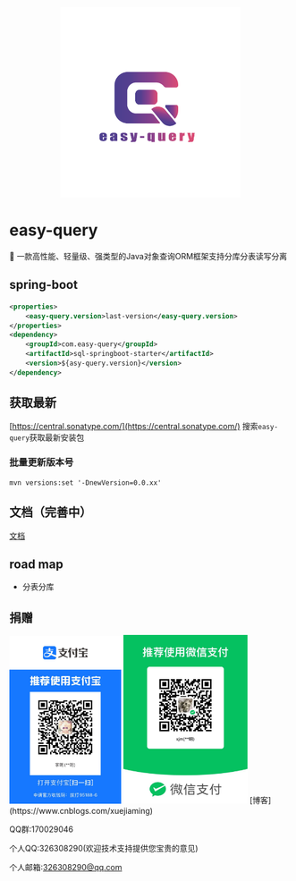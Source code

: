 <p align="center">
  <img height="340" src="./imgs/logo.png">
</p>

# easy-query
🚀 一款高性能、轻量级、强类型的Java对象查询ORM框架支持分库分表读写分离

## spring-boot

```xml
<properties>
    <easy-query.version>last-version</easy-query.version>
</properties>
<dependency>
    <groupId>com.easy-query</groupId>
    <artifactId>sql-springboot-starter</artifactId>
    <version>${asy-query.version}</version>
</dependency>
```

## 获取最新

[https://central.sonatype.com/](https://central.sonatype.com/) 搜索`easy-query`获取最新安装包

### 批量更新版本号
```shell
mvn versions:set '-DnewVersion=0.0.xx'
```

## 文档（完善中）
[文档](https://xuejmnet.github.io/easy-query-doc/)

## road map
- 分表分库



## 捐赠
<img src="./imgs/zfb.jpg" title="JetBrains" width=200 />
<img src="./imgs/wx.jpg" title="JetBrains" width=222 />
[博客](https://www.cnblogs.com/xuejiaming)

QQ群:170029046

个人QQ:326308290(欢迎技术支持提供您宝贵的意见)

个人邮箱:326308290@qq.com